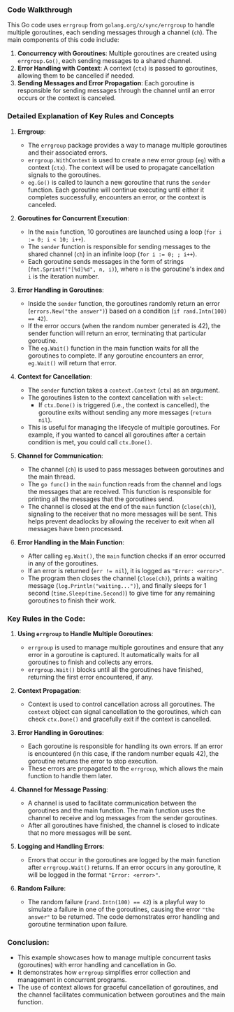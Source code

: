 ### Code Walkthrough

This Go code uses `errgroup` from `golang.org/x/sync/errgroup` to handle multiple goroutines, each sending messages through a channel (`ch`). The main components of this code include:

1. **Concurrency with Goroutines**: Multiple goroutines are created using `errgroup.Go()`, each sending messages to a shared channel.
2. **Error Handling with Context**: A context (`ctx`) is passed to goroutines, allowing them to be cancelled if needed.
3. **Sending Messages and Error Propagation**: Each goroutine is responsible for sending messages through the channel until an error occurs or the context is canceled.

### Detailed Explanation of Key Rules and Concepts

1. **Errgroup**:
   - The `errgroup` package provides a way to manage multiple goroutines and their associated errors.
   - `errgroup.WithContext` is used to create a new error group (`eg`) with a context (`ctx`). The context will be used to propagate cancellation signals to the goroutines.
   - `eg.Go()` is called to launch a new goroutine that runs the `sender` function. Each goroutine will continue executing until either it completes successfully, encounters an error, or the context is canceled.

2. **Goroutines for Concurrent Execution**:
   - In the `main` function, 10 goroutines are launched using a loop (`for i := 0; i < 10; i++`).
   - The `sender` function is responsible for sending messages to the shared channel (`ch`) in an infinite loop (`for i := 0; ; i++`).
   - Each goroutine sends messages in the form of strings (`fmt.Sprintf("[%d]%d", n, i)`), where `n` is the goroutine's index and `i` is the iteration number.

3. **Error Handling in Goroutines**:
   - Inside the `sender` function, the goroutines randomly return an error (`errors.New("the answer")`) based on a condition (`if rand.Intn(100) == 42`).
   - If the error occurs (when the random number generated is 42), the sender function will return an error, terminating that particular goroutine.
   - The `eg.Wait()` function in the main function waits for all the goroutines to complete. If any goroutine encounters an error, `eg.Wait()` will return that error.

4. **Context for Cancellation**:
   - The `sender` function takes a `context.Context` (`ctx`) as an argument.
   - The goroutines listen to the context cancellation with `select`:
     - If `ctx.Done()` is triggered (i.e., the context is cancelled), the goroutine exits without sending any more messages (`return nil`).
   - This is useful for managing the lifecycle of multiple goroutines. For example, if you wanted to cancel all goroutines after a certain condition is met, you could call `ctx.Done()`.

5. **Channel for Communication**:
   - The channel (`ch`) is used to pass messages between goroutines and the main thread.
   - The `go func()` in the `main` function reads from the channel and logs the messages that are received. This function is responsible for printing all the messages that the goroutines send.
   - The channel is closed at the end of the `main` function (`close(ch)`), signaling to the receiver that no more messages will be sent. This helps prevent deadlocks by allowing the receiver to exit when all messages have been processed.

6. **Error Handling in the Main Function**:
   - After calling `eg.Wait()`, the `main` function checks if an error occurred in any of the goroutines.
   - If an error is returned (`err != nil`), it is logged as `"Error: <error>"`.
   - The program then closes the channel (`close(ch)`), prints a waiting message (`log.Println("waiting...")`), and finally sleeps for 1 second (`time.Sleep(time.Second)`) to give time for any remaining goroutines to finish their work.

### Key Rules in the Code:

1. **Using `errgroup` to Handle Multiple Goroutines**:
   - `errgroup` is used to manage multiple goroutines and ensure that any error in a goroutine is captured. It automatically waits for all goroutines to finish and collects any errors.
   - `errgroup.Wait()` blocks until all the goroutines have finished, returning the first error encountered, if any.

2. **Context Propagation**:
   - Context is used to control cancellation across all goroutines. The `context` object can signal cancellation to the goroutines, which can check `ctx.Done()` and gracefully exit if the context is cancelled.

3. **Error Handling in Goroutines**:
   - Each goroutine is responsible for handling its own errors. If an error is encountered (in this case, if the random number equals 42), the goroutine returns the error to stop execution.
   - These errors are propagated to the `errgroup`, which allows the main function to handle them later.

4. **Channel for Message Passing**:
   - A channel is used to facilitate communication between the goroutines and the main function. The main function uses the channel to receive and log messages from the sender goroutines.
   - After all goroutines have finished, the channel is closed to indicate that no more messages will be sent.

5. **Logging and Handling Errors**:
   - Errors that occur in the goroutines are logged by the main function after `errgroup.Wait()` returns. If an error occurs in any goroutine, it will be logged in the format `"Error: <error>"`.
   
6. **Random Failure**:
   - The random failure (`rand.Intn(100) == 42`) is a playful way to simulate a failure in one of the goroutines, causing the error `"the answer"` to be returned. The code demonstrates error handling and goroutine termination upon failure.

### Conclusion:
- This example showcases how to manage multiple concurrent tasks (goroutines) with error handling and cancellation in Go.
- It demonstrates how `errgroup` simplifies error collection and management in concurrent programs.
- The use of context allows for graceful cancellation of goroutines, and the channel facilitates communication between goroutines and the main function.